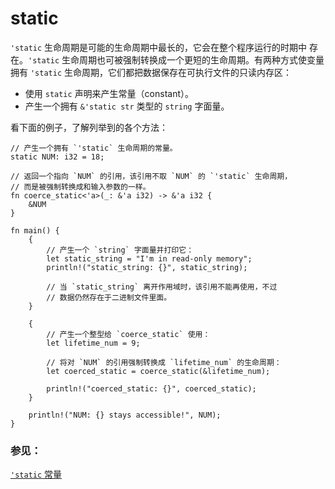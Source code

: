 # static

`'static` 生命周期是可能的生命周期中最长的，它会在整个程序运行的时期中
存在。`'static` 生命周期也可被强制转换成一个更短的生命周期。有两种方式使变量
拥有 `'static` 生命周期，它们都把数据保存在可执行文件的只读内存区：

* 使用 `static` 声明来产生常量（constant）。
* 产生一个拥有 `&'static str` 类型的 `string` 字面量。

看下面的例子，了解列举到的各个方法：

```rust,editable
// 产生一个拥有 `'static` 生命周期的常量。
static NUM: i32 = 18;

// 返回一个指向 `NUM` 的引用，该引用不取 `NUM` 的 `'static` 生命周期，
// 而是被强制转换成和输入参数的一样。
fn coerce_static<'a>(_: &'a i32) -> &'a i32 {
    &NUM
}

fn main() {
    {
        // 产生一个 `string` 字面量并打印它：
        let static_string = "I'm in read-only memory";
        println!("static_string: {}", static_string);

        // 当 `static_string` 离开作用域时，该引用不能再使用，不过
        // 数据仍然存在于二进制文件里面。
    }
    
    {
        // 产生一个整型给 `coerce_static` 使用：
        let lifetime_num = 9;

        // 将对 `NUM` 的引用强制转换成 `lifetime_num` 的生命周期：
        let coerced_static = coerce_static(&lifetime_num);

        println!("coerced_static: {}", coerced_static);
    }
    
    println!("NUM: {} stays accessible!", NUM);
}
```

### 参见：

[`'static` 常量][static_const]

[static_const]: ./custom_types/constants.html
